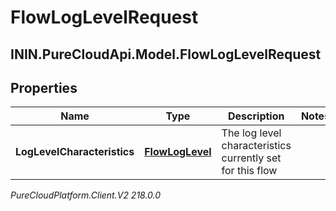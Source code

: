 # FlowLogLevelRequest

## ININ.PureCloudApi.Model.FlowLogLevelRequest

## Properties

|Name | Type | Description | Notes|
|------------ | ------------- | ------------- | -------------|
| **LogLevelCharacteristics** | [**FlowLogLevel**](FlowLogLevel) | The log level characteristics currently set for this flow | |



_PureCloudPlatform.Client.V2 218.0.0_
